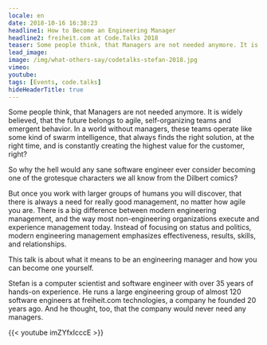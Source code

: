 ```yaml
---
locale: en
date: 2018-10-16 16:38:23
headline1: How to Become an Engineering Manager
headline2: freiheit.com at Code.Talks 2018
teaser: Some people think, that Managers are not needed anymore. It is widely believed, that the future belongs to agile, self-organizing teams and emergent behavior. In a world without managers, these teams operate like some kind of swarm intelligence, that always finds the right solution, at the right time, and is constantly creating the highest value for the customer, right?
lead_image:
image: /img/what-others-say/codetalks-stefan-2018.jpg
vimeo: 
youtube:
tags: [Events, code.talks]
hideHeaderTitle: true
---
```


Some people think, that Managers are not needed anymore. It is widely believed, that the future belongs to agile, self-organizing teams and emergent behavior. In a world without managers, these teams operate like some kind of swarm intelligence, that always finds the right solution, at the right time, and is constantly creating the highest value for the customer, right?

So why the hell would any sane software engineer ever consider becoming one of the grotesque characters we all know from the Dilbert comics?

But once you work with larger groups of humans you will discover, that there is always a need for really good management, no matter how agile you are. There is a big difference between modern engineering management, and the way most non-engineering organizations execute and experience management today. Instead of focusing on status and politics, modern engineering management emphasizes effectiveness, results, skills, and relationships.

This talk is about what it means to be an engineering manager and how you can become one yourself.

Stefan is a computer scientist and software engineer with over 35 years of hands-on experience. He runs a large engineering group of almost 120 software engineers at freiheit.com technologies, a company he founded 20 years ago. And he thought, too, that the company would never need any managers.

{{< youtube imZYfxIcccE >}}


